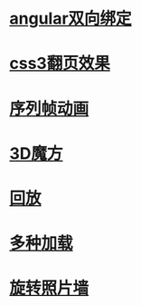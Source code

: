 # [angular双向绑定](https://edward7503.github.io/DEMO/DEMO/cart_demo/index.html)
# [css3翻页效果](https://edward7503.github.io/DEMO/DEMO/page_fliper/index.html)
# [序列帧动画](https://edward7503.github.io/DEMO/DEMO/序列帧动画/index.html)
# [3D魔方](https://edward7503.github.io/DEMO/DEMO/3D魔方.html)
# [回放](https://edward7503.github.io/DEMO/DEMO/回放.html)
# [多种加载](https://edward7503.github.io/DEMO/DEMO/多种加载.html)
# [旋转照片墙](https://edward7503.github.io/DEMO/DEMO/旋转照片墙.html)
